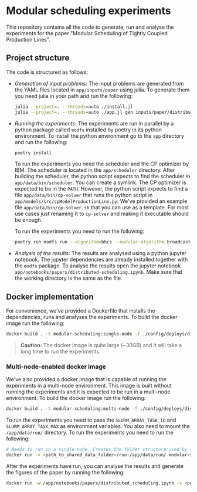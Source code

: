 # Modular scheduling experiments

This repository contains all the code to generate, run and analyse the experiments for the paper
"Modular Scheduling of Tightly Coupled Production Lines". 

## Project structure

The code is structured as follows:

- *Generation of input problems*: The input problems are generated from the YAML files located in
  `app/inputs/paper` using julia. To generate them you need julia in your path and run the 
  following:

  ```bash
  julia --project=. --threads=auto ./install.jl
  julia --project=. --threads=auto ./app.jl gen inputs/paper/distributed-scheduling
  ```
- *Running the experiments*: The experiments are run in parallel by a python package called `modfs`
  installed by poetry in its python environment. To install the python environment go to the 
  `app` directory and run the following:

  ```bash
  poetry install
  ```

  To run the experiments you need the scheduler and the CP optimizer by IBM. The scheduler is 
  located in the `app/scheduler` directory. After building the scheduler, the python script expects
  to find the scheduler in `app/data/bin/scheduler`. You can create a symlink. The CP optimizer is
  expected to be in the `PATH`. However, the python script expects to find a file 
  `app/data/bin/cp-solver` that runs the python script in `app/models/src/cpModelProductionLine.py`.
  We've provided an example file `app/data/bin/cp-solver.sh` that you can use as a template. For
  most use cases just renaming it to `cp-solver` and making it executable should be enough.
  
  To run the experiments you need to run the following:

  ```bash
  poetry run modfs run --algorithm=bhcs --modular-algorithm broadcast cocktail constraint
  ```
- *Analysis of the results*: The results are analysed using a python jupyter notebook. The 
  jupyter dependencies are already installed together with the `modfs` package. To analyse the 
  results open the jupyter notebook `app/notebooks/papers/distributed-scheduling.ipynb`. Make sure
  that the working directory is the same as the file.


## Docker implementation

For convenience, we've provided a Dockerfile that installs the dependencies, runs and analyses the
experiments. To build the docker image run the following:

```bash
docker build . -t modular-scheduling:single-node -f ./config/deploys/distributed-scheduling/single-node.Dockerfile
```

> **Caution**: The docker image is quite large (~30GB) and it will take a long time to run the
> experiments.

### Multi-node-enabled docker image

We've also provided a docker image that is capable of running the experiments in a multi-node
environment. This image is built without running the experiments and it is expected to be run in a
multi-node environment. To build the docker image run the following:

```bash
docker build . -t modular-scheduling:multi-node -f ./config/deploys/distributed-scheduling/multi-node.Dockerfile
```

To run the experiments you need to pass the `SLURM_ARRAY_TASK_ID` and `SLURM_ARRAY_TASK_MAX` as
environment variables. You also need to mount the `/app/data/run/` directory. To run the experiments
you need to run the following:

```bash
# Needs to run in a single node. Creates the folder structure used by all nodes
docker run -v <path_to_shared_data_folder>/run:/app/data/run/ modular-scheduling:multi-node poetry run modfs run --algorithm=bhcs --modular-algorithm broadcast cocktail constraint --dry-run
```

After the experiments have run, you can analyse the results and generate the figures of the paper
by running the following:

```bash
docker run -w /app/notebooks/papers/distributed_scheduling.ipynb -v <path_to_shared_data_folder>/run:/app/data/run/ -v <path_to_shared_data_folder>/figs:/app/data/figs/ modular-scheduling:multi-node poetry run jupyter execute
```
